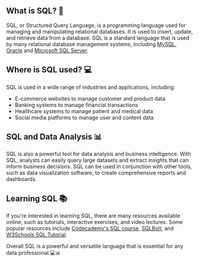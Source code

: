 ## What is SQL? 🤔
SQL, or Structured Query Language, is a programming language used for managing and manipulating relational databases. It is used to insert, update, and retrieve data from a database. SQL is a standard language that is used by many relational database management systems, including [MySQL](https://www.mysql.com/), [Oracle](https://www.oracle.com/database/) and [Microsoft SQL Server](https://www.microsoft.com/en-us/sql-server/sql-server-downloads).

## Where is SQL used? 💻
SQL is used in a wide range of industries and applications, including:
- E-commerce websites to manage customer and product data
- Banking systems to manage financial transactions
- Healthcare systems to manage patient and medical data
- Social media platforms to manage user and content data

## SQL and Data Analysis 📊
SQL is also a powerful tool for data analysis and business intelligence. With SQL, analysts can easily query large datasets and extract insights that can inform business decisions. SQL can be used in conjunction with other tools, such as data visualization software, to create comprehensive reports and dashboards.

## Learning SQL 📚
If you're interested in learning SQL, there are many resources available online, such as tutorials, interactive exercises, and video lectures. Some popular resources include [Codecademy's SQL course](https://www.codecademy.com/learn/learn-sql), [SQLBolt](https://sqlbolt.com/), and [W3Schools SQL Tutorial](https://www.w3schools.com/sql/).

Overall SQL is a powerful and versatile language that is essential for any data professional.💻📊